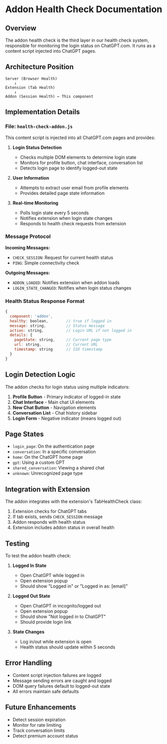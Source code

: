 # Addon Health Check Documentation

## Overview

The addon health check is the third layer in our health check system, responsible for monitoring the login status on ChatGPT.com. It runs as a content script injected into ChatGPT pages.

## Architecture Position

```
Server (Browser Health)
    ↓
Extension (Tab Health)
    ↓
Addon (Session Health) ← This component
```

## Implementation Details

### File: `health-check-addon.js`

This content script is injected into all ChatGPT.com pages and provides:

1. **Login Status Detection**
   - Checks multiple DOM elements to determine login state
   - Monitors for profile button, chat interface, conversation list
   - Detects login page to identify logged-out state

2. **User Information**
   - Attempts to extract user email from profile elements
   - Provides detailed page state information

3. **Real-time Monitoring**
   - Polls login state every 5 seconds
   - Notifies extension when login state changes
   - Responds to health check requests from extension

### Message Protocol

**Incoming Messages:**
- `CHECK_SESSION`: Request for current health status
- `PING`: Simple connectivity check

**Outgoing Messages:**
- `ADDON_LOADED`: Notifies extension when addon loads
- `LOGIN_STATE_CHANGED`: Notifies when login status changes

### Health Status Response Format

```javascript
{
  component: 'addon',
  healthy: boolean,        // true if logged in
  message: string,         // Status message
  action: string,          // Login URL if not logged in
  details: {
    pageState: string,     // Current page type
    url: string,           // Current URL
    timestamp: string      // ISO timestamp
  }
}
```

## Login Detection Logic

The addon checks for login status using multiple indicators:

1. **Profile Button** - Primary indicator of logged-in state
2. **Chat Interface** - Main chat UI elements
3. **New Chat Button** - Navigation elements
4. **Conversation List** - Chat history sidebar
5. **Login Form** - Negative indicator (means logged out)

## Page States

- `login_page`: On the authentication page
- `conversation`: In a specific conversation
- `home`: On the ChatGPT home page
- `gpt`: Using a custom GPT
- `shared_conversation`: Viewing a shared chat
- `unknown`: Unrecognized page type

## Integration with Extension

The addon integrates with the extension's TabHealthCheck class:

1. Extension checks for ChatGPT tabs
2. If tab exists, sends `CHECK_SESSION` message
3. Addon responds with health status
4. Extension includes addon status in overall health

## Testing

To test the addon health check:

1. **Logged In State**
   - Open ChatGPT while logged in
   - Open extension popup
   - Should show "Logged in" or "Logged in as: [email]"

2. **Logged Out State**
   - Open ChatGPT in incognito/logged out
   - Open extension popup
   - Should show "Not logged in to ChatGPT"
   - Should provide login link

3. **State Changes**
   - Log in/out while extension is open
   - Health status should update within 5 seconds

## Error Handling

- Content script injection failures are logged
- Message sending errors are caught and logged
- DOM query failures default to logged-out state
- All errors maintain safe defaults

## Future Enhancements

- Detect session expiration
- Monitor for rate limiting
- Track conversation limits
- Detect premium account status